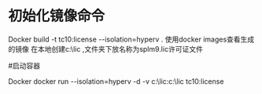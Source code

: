 # 初始化镜像命令

Docker build -t tc10:license --isolation=hyperv .
使用docker images查看生成的镜像
在本地创建c:\lic ,文件夹下放名称为splm9.lic许可证文件

#启动容器

Docker docker run --isolation=hyperv -d -v c:\lic:c:\lic tc10:license